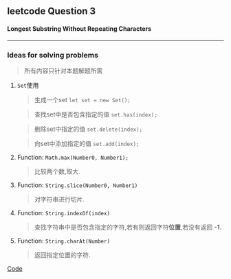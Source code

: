 ## leetcode Question 3
#### Longest Substring Without Repeating Characters
---
### Ideas for solving problems
> 所有内容只针对本题解题所需

1. `Set`使用

    > 生成一个set `let set = new Set();`
    
    > 查找set中是否包含指定的值 `set.has(index);`
    
    > 删除set中指定的值 `set.delete(index);`
    
    > 向set中添加指定的值 `set.add(index);`
2. Function: `Math.max(Number0, Number1);`

    > 比较两个数,取大.
3. Function: `String.slice(Number0, Number1)`

    > 对字符串进行切片.
4. Function: `String.indexOf(index)`

    > 查找字符串中是否包含指定的字符,若有则返回字符**位置**,若没有返回 **-1**.
5. Function: `String.charAt(Number)`

    > 返回指定位置的字符.

[Code](Longest%20Substring%20Without%20Repeating%20Characters.js)
